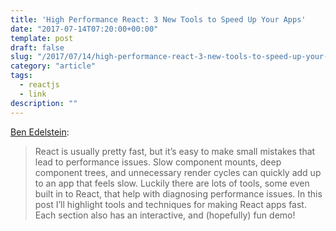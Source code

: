 ```yaml
---
title: 'High Performance React: 3 New Tools to Speed Up Your Apps'
date: "2017-07-14T07:20:00+00:00"
template: post
draft: false
slug: "/2017/07/14/high-performance-react-3-new-tools-to-speed-up-your-apps/"
category: "article"
tags:
  - reactjs
  - link
description: ""
---
```


[Ben Edelstein](https://medium.freecodecamp.org/make-react-fast-again-tools-and-techniques-for-speeding-up-your-react-app-7ad39d3c1b82):

>React is usually pretty fast, but it’s easy to make small mistakes that lead to performance issues. Slow component mounts, deep component trees, and unnecessary render cycles can quickly add up to an app that feels slow.
Luckily there are lots of tools, some even built in to React, that help with diagnosing performance issues. In this post I’ll highlight tools and techniques for making React apps fast. Each section also has an interactive, and (hopefully) fun demo!
